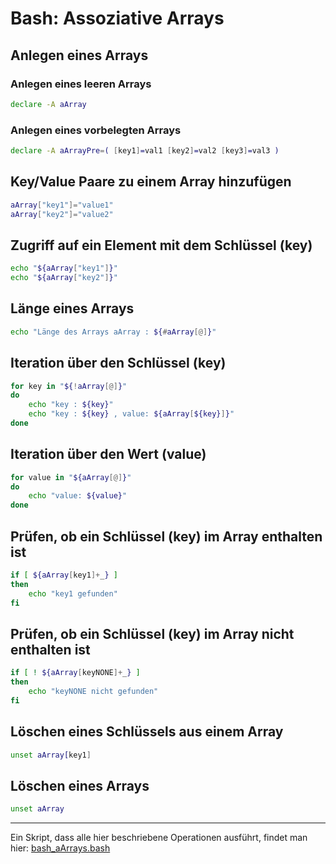 # Bash: Assoziative Arrays

## Anlegen eines Arrays
### Anlegen eines leeren Arrays

```bash
declare -A aArray
```

### Anlegen eines vorbelegten Arrays
```bash
declare -A aArrayPre=( [key1]=val1 [key2]=val2 [key3]=val3 )
```

## Key/Value Paare zu einem Array hinzufügen
```bash
aArray["key1"]="value1"
aArray["key2"]="value2"
```

## Zugriff auf ein Element mit dem Schlüssel (key)
```bash
echo "${aArray["key1"]}"
echo "${aArray["key2"]}"
```

## Länge eines Arrays
```bash
echo "Länge des Arrays aArray : ${#aArray[@]}"
```

## Iteration über den Schlüssel (key)
```bash
for key in "${!aArray[@]}"
do
    echo "key : ${key}"
    echo "key : ${key} , value: ${aArray[${key}]}"
done
```

## Iteration über den Wert (value)
```bash
for value in "${aArray[@]}"
do
    echo "value: ${value}"
done
```

## Prüfen, ob ein Schlüssel (key) im Array enthalten ist
```bash
if [ ${aArray[key1]+_} ]
then
    echo "key1 gefunden"
fi
```

## Prüfen, ob ein Schlüssel (key) im Array nicht enthalten ist
```bash
if [ ! ${aArray[keyNONE]+_} ]
then
    echo "keyNONE nicht gefunden"
fi
```

## Löschen eines Schlüssels aus einem Array
```bash
unset aArray[key1]
```

## Löschen eines Arrays
```bash
unset aArray
```
---

Ein Skript, dass alle hier beschriebene Operationen ausführt, findet man hier:
[bash_aArrays.bash](https://github.com/maroph/openhpi_linux-cli_2022/blob/main/samples/bash_aArrays.bash)
